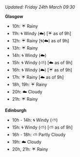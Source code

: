 *Updated: Friday 24th March 09:30*

**Glasgow**

* 10h: :umbrella: Rainy
* 11h: :cyclone: Windy (:cloud:) [:umbrella: as of 9h]
* 12h: :umbrella: Rainy [:cyclone:(:cloud:) as of 9h]
* 13h: :umbrella: Rainy
* 14h: :cyclone: Windy (:cloud:)
* 15h: :cyclone: Windy (:partly_sunny:) [:cloud: as of 9h]
* 16h: :cyclone: Windy (:cloud:) [:umbrella: as of 9h]
* 17h: :umbrella: Rainy [:cloud: as of 9h]
* 18h, 19h: :umbrella: Rainy
* 20h: :cloud: Cloudy
* 21h: :umbrella: Rainy

**Edinburgh**

* 10h - 14h: :cyclone: Windy (:partly_sunny:)
* 15h: :cyclone: Windy (:partly_sunny:) [:partly_sunny: as of 9h]
* 16h - 18h: :partly_sunny: Partly Cloudy
* 19h: :cloud: Cloudy
* 20h, 21h: :umbrella: Rainy
